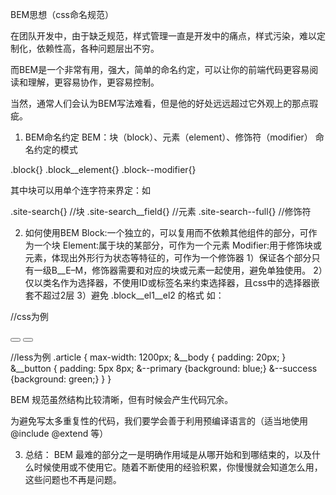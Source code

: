 BEM思想（css命名规范）

在团队开发中，由于缺乏规范，样式管理一直是开发中的痛点，样式污染，难以定制化，依赖性高，各种问题层出不穷。

而BEM是一个非常有用，强大，简单的命名约定，可以让你的前端代码更容易阅读和理解，更容易协作，更容易控制。

当然，通常人们会认为BEM写法难看，但是他的好处远远超过它外观上的那点瑕疵。

1. BEM命名约定
BEM：块（block）、元素（element）、修饰符（modifier）
命名约定的模式

.block{}
.block__element{}
.block--modifier{}


其中块可以用单个连字符来界定：如

.site-search{} //块
.site-search__field{} //元素
.site-search--full{} //修饰符

2. 如何使用BEM
Block:一个独立的，可以复用而不依赖其他组件的部分，可作为一个块
Element:属于块的某部分，可作为一个元素
Modifier:用于修饰块或元素，体现出外形行为状态等特征的，可作为一个修饰器
1）保证各个部分只有一级B__E–M，修饰器需要和对应的块或元素一起使用，避免单独使用。
2）仅以类名作为选择器，不使用ID或标签名来约束选择器，且css中的选择器嵌套不超过2层
3）避免 .block__el1__el2 的格式
如：

//css为例
<p class="article">
    <p class="article__body">
        <p class="tag"></p>
        <button class="article__button--primary"></button>
        <button class="article__button--success"></button>
    </p>
</p>

//less为例
.article {
    max-width: 1200px;
    &__body {
        padding: 20px;
    }
    &__button {
        padding: 5px 8px;
        &--primary {background: blue;}
        &--success {background: green;}
    }
}

BEM 规范虽然结构比较清晰，但有时候会产生代码冗余。

为避免写太多重复性的代码，我们要学会善于利用预编译语言的（适当地使用 @include @extend 等）

3. 总结：
BEM 最难的部分之一是明确作用域是从哪开始和到哪结束的，以及什么时候使用或不使用它。随着不断使用的经验积累，你慢慢就会知道怎么用，这些问题也不再是问题。